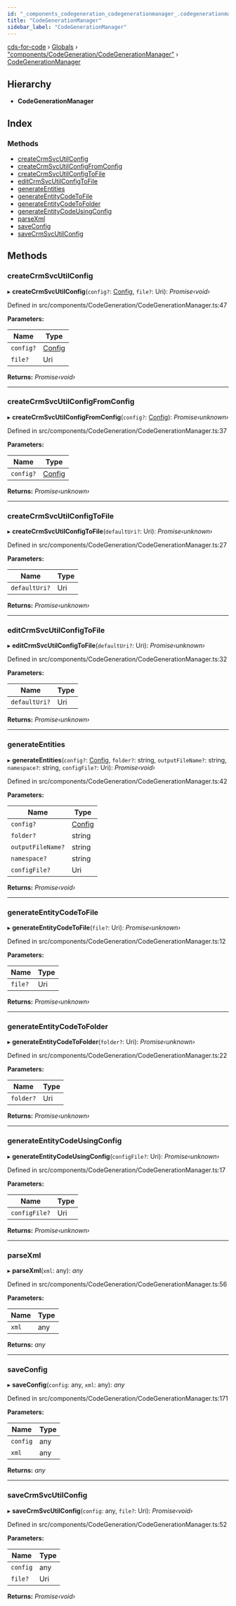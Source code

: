 ```yaml
---
id: "_components_codegeneration_codegenerationmanager_.codegenerationmanager"
title: "CodeGenerationManager"
sidebar_label: "CodeGenerationManager"
---
```


[cds-for-code](../index.md) › [Globals](../globals.md) › ["components/CodeGeneration/CodeGenerationManager"](../modules/_components_codegeneration_codegenerationmanager_.md) › [CodeGenerationManager](_components_codegeneration_codegenerationmanager_.codegenerationmanager.md)

## Hierarchy

* **CodeGenerationManager**

## Index

### Methods

* [createCrmSvcUtilConfig](_components_codegeneration_codegenerationmanager_.codegenerationmanager.md#createcrmsvcutilconfig)
* [createCrmSvcUtilConfigFromConfig](_components_codegeneration_codegenerationmanager_.codegenerationmanager.md#createcrmsvcutilconfigfromconfig)
* [createCrmSvcUtilConfigToFile](_components_codegeneration_codegenerationmanager_.codegenerationmanager.md#createcrmsvcutilconfigtofile)
* [editCrmSvcUtilConfigToFile](_components_codegeneration_codegenerationmanager_.codegenerationmanager.md#editcrmsvcutilconfigtofile)
* [generateEntities](_components_codegeneration_codegenerationmanager_.codegenerationmanager.md#generateentities)
* [generateEntityCodeToFile](_components_codegeneration_codegenerationmanager_.codegenerationmanager.md#generateentitycodetofile)
* [generateEntityCodeToFolder](_components_codegeneration_codegenerationmanager_.codegenerationmanager.md#generateentitycodetofolder)
* [generateEntityCodeUsingConfig](_components_codegeneration_codegenerationmanager_.codegenerationmanager.md#generateentitycodeusingconfig)
* [parseXml](_components_codegeneration_codegenerationmanager_.codegenerationmanager.md#parsexml)
* [saveConfig](_components_codegeneration_codegenerationmanager_.codegenerationmanager.md#saveconfig)
* [saveCrmSvcUtilConfig](_components_codegeneration_codegenerationmanager_.codegenerationmanager.md#savecrmsvcutilconfig)

## Methods

###  createCrmSvcUtilConfig

▸ **createCrmSvcUtilConfig**(`config?`: [Config](../interfaces/_api_cds_webapi_cdswebapi_.cdswebapi.config.md), `file?`: Uri): *Promise‹void›*

Defined in src/components/CodeGeneration/CodeGenerationManager.ts:47

**Parameters:**

Name | Type |
------ | ------ |
`config?` | [Config](../interfaces/_api_cds_webapi_cdswebapi_.cdswebapi.config.md) |
`file?` | Uri |

**Returns:** *Promise‹void›*

___

###  createCrmSvcUtilConfigFromConfig

▸ **createCrmSvcUtilConfigFromConfig**(`config?`: [Config](../interfaces/_api_cds_webapi_cdswebapi_.cdswebapi.config.md)): *Promise‹unknown›*

Defined in src/components/CodeGeneration/CodeGenerationManager.ts:37

**Parameters:**

Name | Type |
------ | ------ |
`config?` | [Config](../interfaces/_api_cds_webapi_cdswebapi_.cdswebapi.config.md) |

**Returns:** *Promise‹unknown›*

___

###  createCrmSvcUtilConfigToFile

▸ **createCrmSvcUtilConfigToFile**(`defaultUri?`: Uri): *Promise‹unknown›*

Defined in src/components/CodeGeneration/CodeGenerationManager.ts:27

**Parameters:**

Name | Type |
------ | ------ |
`defaultUri?` | Uri |

**Returns:** *Promise‹unknown›*

___

###  editCrmSvcUtilConfigToFile

▸ **editCrmSvcUtilConfigToFile**(`defaultUri?`: Uri): *Promise‹unknown›*

Defined in src/components/CodeGeneration/CodeGenerationManager.ts:32

**Parameters:**

Name | Type |
------ | ------ |
`defaultUri?` | Uri |

**Returns:** *Promise‹unknown›*

___

###  generateEntities

▸ **generateEntities**(`config?`: [Config](../interfaces/_api_cds_webapi_cdswebapi_.cdswebapi.config.md), `folder?`: string, `outputFileName?`: string, `namespace?`: string, `configFile?`: Uri): *Promise‹void›*

Defined in src/components/CodeGeneration/CodeGenerationManager.ts:42

**Parameters:**

Name | Type |
------ | ------ |
`config?` | [Config](../interfaces/_api_cds_webapi_cdswebapi_.cdswebapi.config.md) |
`folder?` | string |
`outputFileName?` | string |
`namespace?` | string |
`configFile?` | Uri |

**Returns:** *Promise‹void›*

___

###  generateEntityCodeToFile

▸ **generateEntityCodeToFile**(`file?`: Uri): *Promise‹unknown›*

Defined in src/components/CodeGeneration/CodeGenerationManager.ts:12

**Parameters:**

Name | Type |
------ | ------ |
`file?` | Uri |

**Returns:** *Promise‹unknown›*

___

###  generateEntityCodeToFolder

▸ **generateEntityCodeToFolder**(`folder?`: Uri): *Promise‹unknown›*

Defined in src/components/CodeGeneration/CodeGenerationManager.ts:22

**Parameters:**

Name | Type |
------ | ------ |
`folder?` | Uri |

**Returns:** *Promise‹unknown›*

___

###  generateEntityCodeUsingConfig

▸ **generateEntityCodeUsingConfig**(`configFile?`: Uri): *Promise‹unknown›*

Defined in src/components/CodeGeneration/CodeGenerationManager.ts:17

**Parameters:**

Name | Type |
------ | ------ |
`configFile?` | Uri |

**Returns:** *Promise‹unknown›*

___

###  parseXml

▸ **parseXml**(`xml`: any): *any*

Defined in src/components/CodeGeneration/CodeGenerationManager.ts:56

**Parameters:**

Name | Type |
------ | ------ |
`xml` | any |

**Returns:** *any*

___

###  saveConfig

▸ **saveConfig**(`config`: any, `xml`: any): *any*

Defined in src/components/CodeGeneration/CodeGenerationManager.ts:171

**Parameters:**

Name | Type |
------ | ------ |
`config` | any |
`xml` | any |

**Returns:** *any*

___

###  saveCrmSvcUtilConfig

▸ **saveCrmSvcUtilConfig**(`config`: any, `file?`: Uri): *Promise‹void›*

Defined in src/components/CodeGeneration/CodeGenerationManager.ts:52

**Parameters:**

Name | Type |
------ | ------ |
`config` | any |
`file?` | Uri |

**Returns:** *Promise‹void›*
